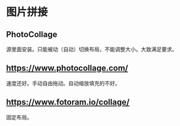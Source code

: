 # 图片拼接

## PhotoCollage

源里面安装。只能被动（自动）切换布局，不能调整大小。大致满足要求。

## https://www.photocollage.com/

速度还好。手动自由拖动。自动缩放填充的不好。

## https://www.fotoram.io/collage/

固定布局。